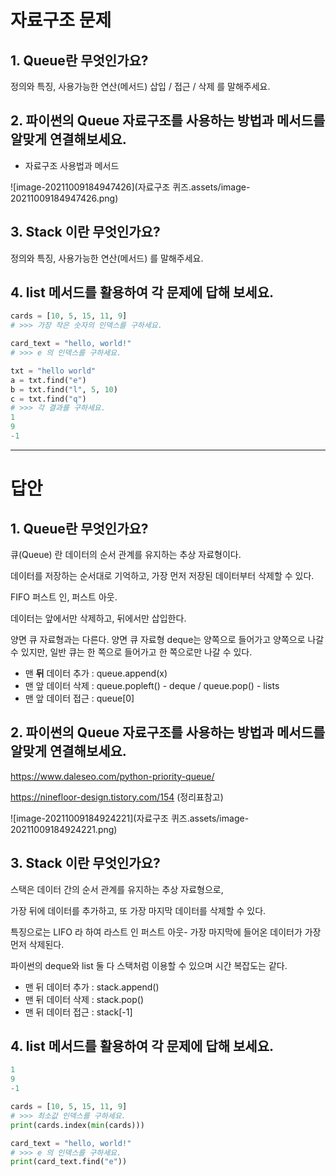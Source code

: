 # 자료구조 문제

## 1. Queue란 무엇인가요?

정의와 특징, 사용가능한 연산(메서드) 삽입 / 접근 / 삭제 를 말해주세요.













## 2.  파이썬의 Queue 자료구조를 사용하는 방법과 메서드를 알맞게 연결해보세요.

- 자료구조 사용법과 메서드 

![image-20211009184947426](자료구조 퀴즈.assets/image-20211009184947426.png)













## 3. Stack 이란 무엇인가요?

정의와 특징, 사용가능한 연산(메서드) 를 말해주세요.













## 4. list 메서드를 활용하여 각 문제에 답해 보세요.

```python
cards = [10, 5, 15, 11, 9]
# >>> 가장 작은 숫자의 인덱스를 구하세요.
```

```python
card_text = "hello, world!"
# >>> e 의 인덱스를 구하세요.
```

```python
txt = "hello world"
a = txt.find("e")
b = txt.find("l", 5, 10)
c = txt.find("q")
# >>> 각 결과를 구하세요.
1
9
-1
```



---

# 답안

## 1. Queue란 무엇인가요?

큐(Queue) 란 데이터의 순서 관계를 유지하는 추상 자료형이다.

데이터를 저장하는 순서대로 기억하고, 가장 먼저 저장된 데이터부터 삭제할 수 있다.

FIFO 퍼스트 인, 퍼스트 아웃. 

데이터는 앞에서만 삭제하고, 뒤에서만 삽입한다.

양면 큐 자료형과는 다른다. 양면 큐 자료형 deque는 양쪽으로 들어가고 양쪽으로 나갈 수 있지만, 일반 큐는 한 쪽으로 들어가고 한 쪽으로만 나갈 수 있다.

- 맨 **뒤** 데이터 추가 : queue.append(x)
- 맨 앞 데이터 삭제 : queue.popleft()  - deque / queue.pop() - lists
- 맨 앞 데이터 접근 : queue[0]



## 2. 파이썬의 Queue 자료구조를 사용하는 방법과 메서드를 알맞게 연결해보세요.

https://www.daleseo.com/python-priority-queue/

https://ninefloor-design.tistory.com/154 (정리표참고)

![image-20211009184924221](자료구조 퀴즈.assets/image-20211009184924221.png)





## 3. Stack 이란 무엇인가요?

스택은 데이터 간의 순서 관계를 유지하는 추상 자료형으로,

가장 뒤에 데이터를 추가하고, 또 가장 마지막 데이터를 삭제할 수 있다.

특징으로는 LIFO 라 하여 라스트 인 퍼스트 아웃- 가장 마지막에 들어온 데이터가 가장 먼저 삭제된다.

파이썬의 deque와 list 둘 다 스택처럼 이용할 수 있으며 시간 복잡도는 같다.

- 맨 뒤 데이터 추가 : stack.append()
- 맨 뒤 데이터 삭제 : stack.pop()
- 맨 뒤 데이터 접근 : stack[-1]





## 4. list 메서드를 활용하여 각 문제에 답해 보세요.

```python
1
9
-1
```

```python
cards = [10, 5, 15, 11, 9]
# >>> 최소값 인덱스를 구하세요.
print(cards.index(min(cards)))
```

```python
card_text = "hello, world!"
# >>> e 의 인덱스를 구하세요.
print(card_text.find("e"))
```









